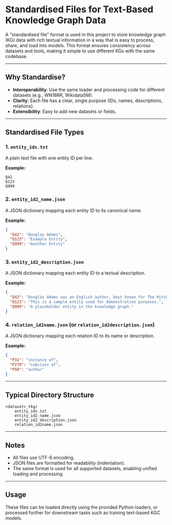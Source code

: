 # Standardised Files for Text-Based Knowledge Graph Data

A "standardised file" format is used in this project to store knowledge graph (KG) data with rich textual information in a way that is easy to process, share, and load into models. This format ensures consistency across datasets and tools, making it simple to use different KGs with the same codebase.

---

## Why Standardise?
- **Interoperability**: Use the same loader and processing code for different datasets (e.g., WN18RR, Wikidata5M).
- **Clarity**: Each file has a clear, single purpose (IDs, names, descriptions, relations).
- **Extensibility**: Easy to add new datasets or fields.

---

## Standardised File Types

### 1. `entity_ids.txt`
A plain text file with one entity ID per line.

**Example:**
```
Q42
Q123
Q999
```

### 2. `entity_id2_name.json`
A JSON dictionary mapping each entity ID to its canonical name.

**Example:**
```json
{
  "Q42": "Douglas Adams",
  "Q123": "Example Entity",
  "Q999": "Another Entity"
}
```

### 3. `entity_id2_description.json`
A JSON dictionary mapping each entity ID to a textual description.

**Example:**
```json
{
  "Q42": "Douglas Adams was an English author, best known for The Hitchhiker's Guide to the Galaxy.",
  "Q123": "This is a sample entity used for demonstration purposes.",
  "Q999": "A placeholder entity in the knowledge graph."
}
```

### 4. `relation_id2name.json` (or `relation_id2description.json`)
A JSON dictionary mapping each relation ID to its name or description.

**Example:**
```json
{
  "P31": "instance of",
  "P279": "subclass of",
  "P50": "author"
}
```

---

## Typical Directory Structure

```
<dataset>_tkg/
    entity_ids.txt
    entity_id2_name.json
    entity_id2_description.json
    relation_id2name.json
```

---

## Notes
- All files use UTF-8 encoding.
- JSON files are formatted for readability (indentation).
- The same format is used for all supported datasets, enabling unified loading and processing.

---

## Usage
These files can be loaded directly using the provided Python loaders, or processed further for downstream tasks such as training text-based KGC models.
